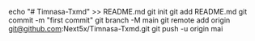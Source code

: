 echo "# Timnasa-Txmd" >> README.md
git init
git add README.md
git commit -m "first commit"
git branch -M main
git remote add origin git@github.com:Next5x/Timnasa-Txmd.git
git push -u origin mai
